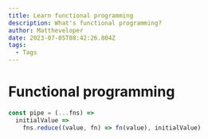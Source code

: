 ```yaml
---
title: Learn functional programming
description: What's functional programming?
author: Mattheveloper
date: 2023-07-05T08:42:26.804Z
tags:
  - Tags
---
```

# F﻿unctional programming

```javascript
const pipe = (...fns) =>
  initialValue =>
    fns.reduce((value, fn) => fn(value), initialValue)
```